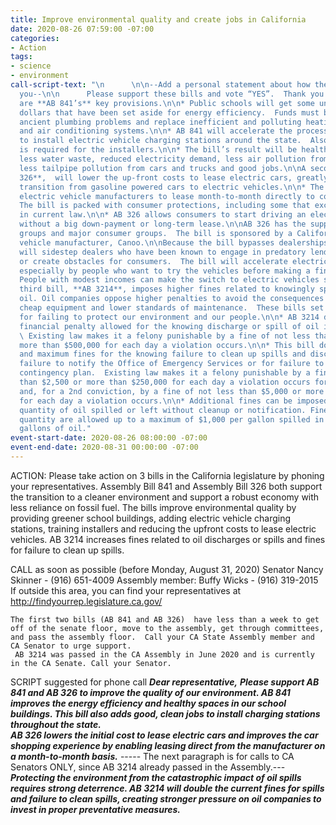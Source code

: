 ```yaml
---
title: Improve environmental quality and create jobs in California
date: 2020-08-26 07:59:00 -07:00
categories:
- Action
tags:
- science
- environment
call-script-text: "\n      \n\n--Add a personal statement about how these issues affect
  you--\n\n      Please support these bills and vote “YES”.  Thank you.\n\nKEY PROVISIONS\nHere
  are **AB 841’s** key provisions.\n\n* Public schools will get some unused public
  dollars that have been set aside for energy efficiency.  Funds must be used to fix
  ancient plumbing problems and replace inefficient and polluting heating, ventilation
  and air conditioning systems.\n\n* AB 841 will accelerate the process for utilities
  to install electric vehicle charging stations around the state.  Also, good training
  is required for the installers.\n\n* The bill’s result will be healthier schools,
  less water waste, reduced electricity demand, less air pollution from power plants,
  less tailpipe pollution from cars and trucks and good jobs.\n\nA second bill, **AB
  326**,  will lower the up-front costs to lease electric cars, greatly easing the
  transition from gasoline powered cars to electric vehicles.\n\n* The bill will allow
  electric vehicle manufacturers to lease month-to-month directly to consumers.\n\n*
  The bill is packed with consumer protections, including some that exceed protections
  in current law.\n\n* AB 326 allows consumers to start driving an electric vehicle
  without a big down-payment or long-term lease.\n\nAB 326 has the support of environmental
  groups and major consumer groups.  The bill is sponsored by a California electric
  vehicle manufacturer, Canoo.\n\nBecause the bill bypasses dealerships, consumers
  will sidestep dealers who have been known to engage in predatory lending practices
  or create obstacles for consumers.  The bill will accelerate electric vehicle use,
  especially by people who want to try the vehicles before making a final decision.
  People with modest incomes can make the switch to electric vehicles sooner.\n\nThe
  third bill, **AB 3214**, imposes higher fines related to knowingly spilling or discharging
  oil. Oil companies oppose higher penalties to avoid the consequences of lax precautions,
  cheap equipment and lower standards of maintenance.  These bills set higher penalties
  for failing to protect our environment and our people.\n\n* AB 3214 doubles the
  financial penalty allowed for the knowing discharge or spill of oil into state waters.
  \ Existing law makes it a felony punishable by a fine of not less than $5,000 or
  more than $500,000 for each day a violation occurs.\n\n* This bill doubles the minimum
  and maximum fines for the knowing failure to clean up spills and discharges, for
  failure to notify the Office of Emergency Services or for failure to follow a spill
  contingency plan.  Existing law makes it a felony punishable by a fine of not less
  than $2,500 or more than $250,000 for each day a violation occurs for a first conviction,
  and, for a 2nd conviction, by a fine of not less than $5,000 or more than $500,000
  for each day a violation occurs.\n\n* Additional fines can be imposed based on the
  quantity of oil spilled or left without cleanup or notification. Fines related to
  quantity are allowed up to a maximum of $1,000 per gallon spilled in excess of 1,000
  gallons of oil."
event-start-date: 2020-08-26 08:00:00 -07:00
event-end-date: 2020-08-31 00:00:00 -07:00
---
```


ACTION: Please take action on 3 bills in the California legislature by phoning your representatives.   Assembly Bill 841 and Assembly Bill 326  both support the transition to a cleaner environment and support a robust economy with less reliance on fossil fuel.  The bills improve environmental quality by providing greener school buildings, adding electric vehicle charging stations, training installers and reducing the upfront costs to lease electric vehicles.  AB 3214  increases fines related to oil discharges or spills and fines for failure to clean up spills.

CALL as soon as possible (before Monday, August 31, 2020)
Senator Nancy Skinner - (916) 651-4009
Assembly member: Buffy Wicks - (916) 319-2015
If outside this area, you can find your representatives at http://findyourrep.legislature.ca.gov/

    The first two bills (AB 841 and AB 326)  have less than a week to get off of the senate floor, move to the assembly, get through committees, and pass the assembly floor.  Call your CA State Assembly member and CA Senator to urge support. 
     AB 3214 was passed in the CA Assembly in June 2020 and is currently in the CA Senate. Call your Senator.

SCRIPT suggested for phone call
***Dear representative,***
 ***Please support AB 841 and AB 326 to improve the quality of our environment. AB 841 improves the energy efficiency and healthy spaces in our school buildings. This bill also adds good, clean jobs to install charging stations throughout the state.***  
   ***AB 326 lowers the initial cost to lease electric cars and improves the car shopping experience by enabling leasing direct from the manufacturer on a month-to-month basis.***
       ----- The next paragraph is for calls to CA Senators ONLY, since AB 3214 already passed in the Assembly.---       ***Protecting the environment from the catastrophic impact of oil spills requires strong deterrence. AB 3214 will double the current fines for spills and failure to clean spills, creating stronger pressure on oil companies to invest in proper preventative measures.***

    